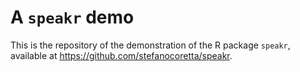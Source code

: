 # A `speakr` demo

This is the repository of the demonstration of the R package `speakr`, available at <https://github.com/stefanocoretta/speakr>.
